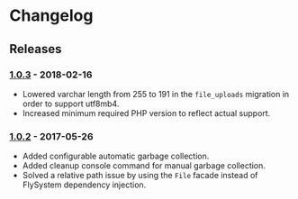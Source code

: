 # Changelog

## Releases

### [1.0.3] - 2018-02-16

- Lowered varchar length from 255 to 191 in the `file_uploads` migration in order to support utf8mb4.
- Increased minimum required PHP version to reflect actual support.


### [1.0.2] - 2017-05-26

- Added configurable automatic garbage collection. 
- Added cleanup console command for manual garbage collection.
- Solved a relative path issue by using the `File` facade instead of FlySystem dependency injection.


[1.0.3]: https://github.com/czim/laravel-cms-upload-module/compare/1.0.2...1.0.3
[1.0.2]: https://github.com/czim/laravel-cms-upload-module/compare/1.0.1...1.0.2
